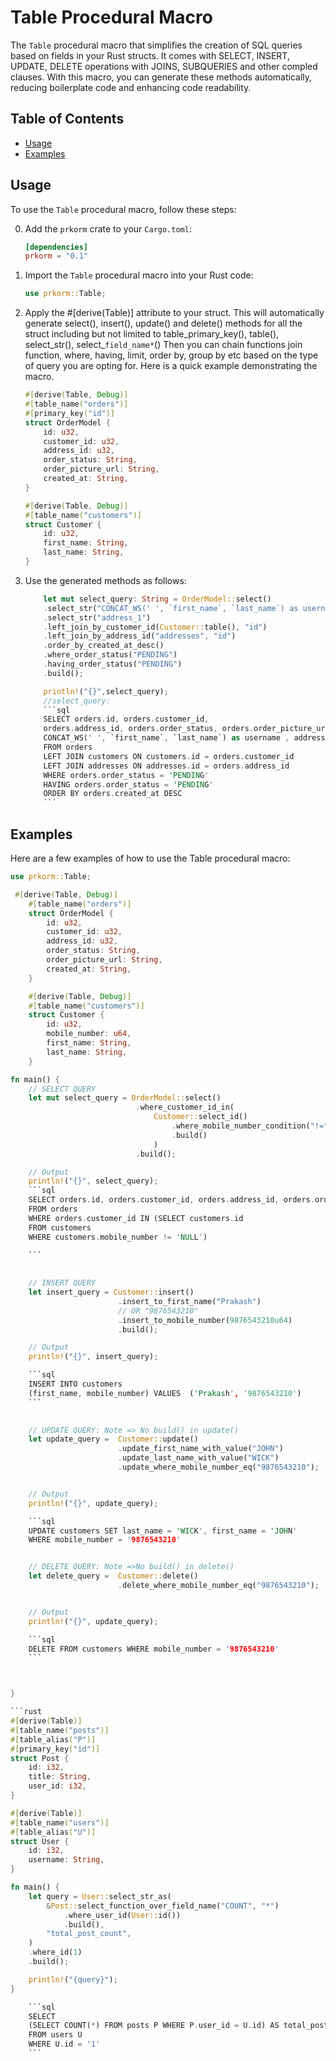 # Table Procedural Macro

The `Table` procedural macro that simplifies the creation of SQL queries based on fields in your Rust structs. It comes with SELECT, INSERT, UPDATE, DELETE operations with JOINS, SUBQUERIES and other compled clauses. With this macro, you can generate these methods automatically, reducing boilerplate code and enhancing code readability.

## Table of Contents
- [Usage](#usage)
- [Examples](#examples)


## Usage

To use the `Table` procedural macro, follow these steps:

0. Add the `prkorm` crate to your `Cargo.toml`:

   ```toml
   [dependencies]
   prkorm = "0.1"
   ```

1. Import the `Table` procedural macro into your Rust code:
    ```rust
    use prkorm::Table;
    ```

2. Apply the #[derive(Table)] attribute to your struct. This will           automatically generate select(), insert(), update() and delete() methods for all the struct including but not limited to table_primary_key(), table(), select_str(), select_`field_name*`() Then you can chain functions join function, where, having, limit, order by, group by etc based on the type of query you are opting for.
Here is a quick example demonstrating the macro.
    ```rust
    #[derive(Table, Debug)]
    #[table_name("orders")]
    #[primary_key("id")]
    struct OrderModel {
        id: u32,
        customer_id: u32,
        address_id: u32,
        order_status: String,
        order_picture_url: String,
        created_at: String,
    }

    #[derive(Table, Debug)]
    #[table_name("customers")]
    struct Customer {
        id: u32,
        first_name: String,
        last_name: String,
    }
    ```

3. Use the generated methods as follows:

    ```rust
        let mut select_query: String = OrderModel::select()
        .select_str("CONCAT_WS(' ', `first_name`, `last_name`) as username ")
        .select_str("address_1")
        .left_join_by_customer_id(Customer::table(), "id")
        .left_join_by_address_id("addresses", "id")
        .order_by_created_at_desc()
        .where_order_status("PENDING")
        .having_order_status("PENDING")
        .build();

        println!("{}",select_query);
        //select_query:
        ```sql
        SELECT orders.id, orders.customer_id, 
        orders.address_id, orders.order_status, orders.order_picture_url, orders.created_at, 
        CONCAT_WS(' ', `first_name`, `last_name`) as username , address_1      
        FROM orders
        LEFT JOIN customers ON customers.id = orders.customer_id
        LEFT JOIN addresses ON addresses.id = orders.address_id
        WHERE orders.order_status = 'PENDING'
        HAVING orders.order_status = 'PENDING'
        ORDER BY orders.created_at DESC
        ```
    ```

## Examples
Here are a few examples of how to use the Table procedural macro:
```rust
use prkorm::Table;

 #[derive(Table, Debug)]
    #[table_name("orders")]
    struct OrderModel {
        id: u32,
        customer_id: u32,
        address_id: u32,
        order_status: String,
        order_picture_url: String,
        created_at: String,
    }

    #[derive(Table, Debug)]
    #[table_name("customers")]
    struct Customer {
        id: u32,
        mobile_number: u64,
        first_name: String,
        last_name: String,
    }

fn main() {
    // SELECT QUERY
    let mut select_query = OrderModel::select()
                            .where_customer_id_in(
                                Customer::select_id()
                                    .where_mobile_number_condition("!=","NULL")
                                    .build()
                                )
                            .build();

    // Output
    println!("{}", select_query);
    ```sql
    SELECT orders.id, orders.customer_id, orders.address_id, orders.order_status, orders.order_picture_url, orders.created_at
    FROM orders
    WHERE orders.customer_id IN (SELECT customers.id
    FROM customers
    WHERE customers.mobile_number != 'NULL')
    
    ```
    

    // INSERT QUERY
    let insert_query = Customer::insert()
                        .insert_to_first_name("Prakash")
                        // OR "9876543210"
                        .insert_to_mobile_number(9876543210u64) 
                        .build();

    // Output
    println!("{}", insert_query);

    ```sql
    INSERT INTO customers
    (first_name, mobile_number) VALUES  ('Prakash', '9876543210')
    ```

    
    // UPDATE QUERY: Note => No build() in update()
    let update_query =  Customer::update()
                        .update_first_name_with_value("JOHN")
                        .update_last_name_with_value("WICK")
                        .update_where_mobile_number_eq("9876543210");


    // Output
    println!("{}", update_query);

    ```sql
    UPDATE customers SET last_name = 'WICK', first_name = 'JOHN' 
    WHERE mobile_number = '9876543210'


    // DELETE QUERY: Note =>No build() in delete()
    let delete_query =  Customer::delete()
                        .delete_where_mobile_number_eq("9876543210");


    // Output
    println!("{}", update_query);

    ```sql
    DELETE FROM customers WHERE mobile_number = '9876543210'
    ```



}

```rust
#[derive(Table)]
#[table_name("posts")]
#[table_alias("P")]
#[primary_key("id")]
struct Post {
    id: i32,
    title: String,
    user_id: i32,
}

#[derive(Table)]
#[table_name("users")]
#[table_alias("U")]
struct User {
    id: i32,
    username: String,
}

fn main() {
    let query = User::select_str_as(
        &Post::select_function_over_field_name("COUNT", "*")
            .where_user_id(User::id())
            .build(),
        "total_post_count",
    )
    .where_id(1)
    .build();

    println!("{query}");
}

    ```sql
    SELECT 
    (SELECT COUNT(*) FROM posts P WHERE P.user_id = U.id) AS total_post_count  
    FROM users U
    WHERE U.id = '1'
    ```

```

